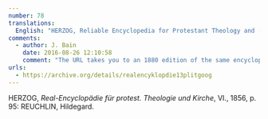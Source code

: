```yaml
---
number: 78
translations:
  English: "HERZOG, Reliable Encyclopedia for Protestant Theology and [the Protestant] Church, VI., 1856, p. 95: REUCHLIN, \"Hildegard\". [Trans. J. Bock]"
comments:
  - author: J. Bain
    date: 2016-08-26 12:10:58
    comment: "The URL takes you to an 1880 edition of the same encyclopedia. The article on Hildegard is on pp.112-113 in this edition."
urls:
  - https://archive.org/details/realencyklopdie13plitgoog
---
```


HERZOG, <em>Real-Encyclopädie für protest. Theologie und Kirche</em>, VI., 1856, p. 95: REUCHLIN, Hildegard.
